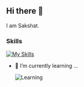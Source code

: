 ## Hi there 👋
I am Sakshat.

### Skills  
[![My Skills](https://skillicons.dev/icons?i=python,java,html,css,js,spring,postgres,docker,kubernetes,elasticsearch,azure,aws&perline=5)](https://skillicons.dev)

- 🌱 I’m currently learning ...
    
  ![Learning](https://skillicons.dev/icons?i=ts,angular,react,redis,kafka)

<!--
**bsakshat/bsakshat** is a ✨ _special_ ✨ repository because its `README.md` (this file) appears on your GitHub profile.

Here are some ideas to get you started:

- 🔭 I’m currently working on ...
- 👯 I’m looking to collaborate on ...
- 🤔 I’m looking for help with ...
- 💬 Ask me about ...
- 📫 How to reach me: ...
- 😄 Pronouns: ...
- ⚡ Fun fact: ...
-->
